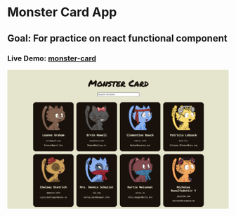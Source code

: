 # Monster Card App
## Goal: For practice on react functional component 
### Live Demo: [monster-card](https://650da5aeca7e8f04dd4e4033--rainbow-dusk-d506cc.netlify.app/)
![monster-card](src/img/monster_card.png)
